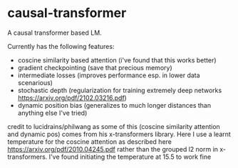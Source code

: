 # causal-transformer
A causal transformer based LM.

Currently has the following features:
- coscine similarity based attention (i've found that this works better)
- gradient checkpointing (save that precious memory)
- intermediate losses (improves performance esp. in lower data scenarious)
- stochastic depth (regularization for training extremely deep networks https://arxiv.org/pdf/2102.03216.pdf)
- dynamic position bias (generalizes to much longer distances than anything else I've tried)

credit to lucidrains/philwang as some of this (coscine similarity attention and dynamic pos) comes from his x-transformers library. Here I use a learnt temperature for the coscine attention as described here https://arxiv.org/pdf/2010.04245.pdf rather than the grouped l2 norm in x-transformers. I've found initiating the temperature at 15.5 to work fine
